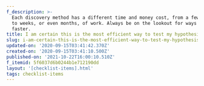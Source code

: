 ```yaml
---
f_description: >-
  Each discovery method has a different time and money cost, from a few minutes
  to weeks, or even months, of work. Always be on the lookout for ways to learn
  faster.
title: I am certain this is the most efficient way to test my hypothesis.
slug: i-am-certain-this-is-the-most-efficient-way-to-test-my-hypothesis
updated-on: '2020-09-15T03:41:42.370Z'
created-on: '2020-09-15T03:41:10.500Z'
published-on: '2021-10-22T16:00:10.510Z'
f_itemid: 5f6037d6b0244b1e712190dd
layout: '[checklist-items].html'
tags: checklist-items
---
```



